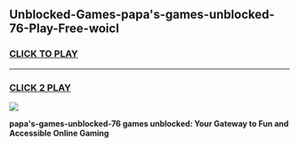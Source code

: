 
## Unblocked-Games-papa's-games-unblocked-76-Play-Free-woicl
<h3>
<a href="https://premium76.site?title=papa's-games-unblocked-76&ref=23A">CLICK TO PLAY</a></h3>
<hr>

<h3>
<a href="https://premium76.site?title=papa's-games-unblocked-76&ref=23A">CLICK 2 PLAY</a>
  
</h3>

<a href="https://premium76.site?title=papa's-games-unblocked-76&ref=23A"><img src="https://clearcache.store/games.png"></a>


**papa's-games-unblocked-76 games unblocked: Your Gateway to Fun and Accessible Online Gaming**
